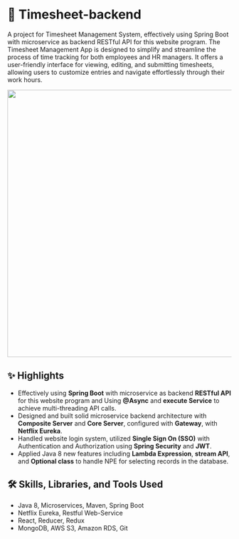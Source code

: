 # 📆 Timesheet-backend
A project for Timesheet Management System, effectively using Spring Boot with microservice as backend RESTful API for this website program. The Timesheet Management App is designed to simplify and streamline the process of time tracking for both employees and HR managers. It offers a user-friendly interface for viewing, editing, and submitting timesheets, allowing users to customize entries and navigate effortlessly through their work hours.

<p align="center">
    <img src="https://imgtr.ee/images/2023/12/08/9129929e79f63e8fbe9baec622d39af0.jpeg" width="600" />
</p>

## ✨ Highlights
- Effectively using **Spring Boot** with microservice as backend **RESTful API** for this website program and Using **@Async** and **execute Service** to achieve multi-threading API calls.
- Designed and built solid microservice backend architecture with **Composite Server** and **Core Server**, configured with **Gateway**, with **Netflix Eureka**.
- Handled website login system, utilized **Single Sign On (SSO)** with Authentication and Authorization using **Spring Security** and **JWT**.
- Applied Java 8 new features including **Lambda Expression**, **stream API**, and **Optional class** to handle NPE for selecting records in the database.

## 🛠 Skills, Libraries, and Tools Used
- Java 8, Microservices, Maven, Spring Boot
- Netflix Eureka, Restful Web-Service
- React, Reducer, Redux
- MongoDB, AWS S3, Amazon RDS, Git
